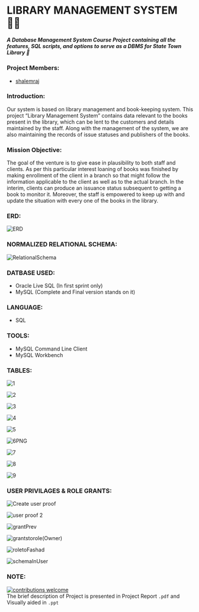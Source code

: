 
# LIBRARY MANAGEMENT SYSTEM 🐱‍👤

##### A Database Management System Course Project containing all the features, SQL scripts, and options to serve as a DBMS for State Town Library 🚀
 

### Project Members:
<ul><li><a href="https://github.com/Rajshalem">shalemraj</a></li></ul>

### Introduction:
Our system is based on library management and book-keeping system. This project “Library Management System” contains data relevant to the books present in the library, which can be lent to the customers and details maintained by the staff. Along with the management of the system, we are also maintaining the records of issue statuses and publishers of the books.

### Mission Objective:
The goal of the venture is to give ease in plausibility to both staff and clients. As per this particular interest loaning of books was finished by making enrollment of the client in a branch so that might follow the information applicable to the client as well as to the actual branch. In the interim, clients can produce an issuance status subsequent to getting a book to monitor it. Moreover, the staff is empowered to keep up with and update the situation with every one of the books in the library.

### ERD:
![ERD](https://user-images.githubusercontent.com/64021315/129179575-aa126d48-8a96-4e52-a7ef-467d4c480f8a.jpg)

### NORMALIZED RELATIONAL SCHEMA:
![RelationalSchema](https://user-images.githubusercontent.com/64021315/129180867-7cb4d288-59dc-459a-b6b8-f79cae4af5a8.png)

### DATBASE USED:
<ul><li>Oracle Live SQL (In first sprint only)</li> <li>MySQL (Complete and Final version stands on it)</li></ul>

### LANGUAGE:
<ul><li>SQL</li></ul>

### TOOLS:
<ul><li>MySQL Command Line Client</li> <li>MySQL Workbench</li></ul>

### TABLES:

![1](https://user-images.githubusercontent.com/64021315/129182667-8f188b0d-1927-4966-9294-6aca3f0bab6b.PNG)

![2](https://user-images.githubusercontent.com/64021315/129182712-1d42faf6-3a8b-4cad-a768-251c242ef37c.PNG)

![3](https://user-images.githubusercontent.com/64021315/129182727-3ea0ac63-6a9c-47ae-8adb-1a81bfbfd6ba.PNG)

![4](https://user-images.githubusercontent.com/64021315/129182735-9f273961-fa47-4f00-843c-2c88f170f04d.PNG)

![5](https://user-images.githubusercontent.com/64021315/129182756-354ed11f-bea8-4d92-bbe9-32ded1825501.PNG)

![6PNG](https://user-images.githubusercontent.com/64021315/129182816-08952055-5523-477c-a023-81994b562724.PNG)

![7](https://user-images.githubusercontent.com/64021315/129182839-67045e56-e375-467a-9c84-bbac0a7d1cfb.PNG)

![8](https://user-images.githubusercontent.com/64021315/129182850-6f17fffc-d7e1-4efd-a6ad-d65e64eee45e.PNG)

![9](https://user-images.githubusercontent.com/64021315/129182872-72b74c26-61cf-4afd-b0ef-8af8057d2f03.PNG)



### USER PRIVILAGES & ROLE GRANTS:

![Create user proof](https://user-images.githubusercontent.com/64021315/129183976-eb1d5c91-6557-478f-aa4d-21686ee225be.PNG)

![user proof 2](https://user-images.githubusercontent.com/64021315/129184019-503f1406-d4ec-4f36-8f79-4fb9e56053d7.png)

![grantPrev](https://user-images.githubusercontent.com/64021315/129184061-0255ac11-0251-4ccb-b524-dc1deb0b53c3.PNG)

![grantstorole(Owner)](https://user-images.githubusercontent.com/64021315/129184071-5e86773b-e0a6-48b0-ae29-a5293b371179.PNG)

![roletoFashad](https://user-images.githubusercontent.com/64021315/129184082-c01b0559-89a4-4e9b-a900-a893e5a9982e.PNG)

![schemaInUser](https://user-images.githubusercontent.com/64021315/129184124-d954cbae-31c2-4cd0-a6e2-450defbb7619.png)

### NOTE:
[![contributions welcome](https://img.shields.io/badge/contributions-welcome-brightgreen.svg?style=flat)](https://github.com/dwyl/esta/issues) </br>
The brief description of Project is presented in Project Report ```.pdf``` and Visually aided in ```.ppt```
